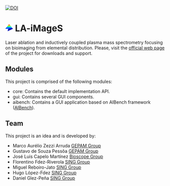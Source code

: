 [![DOI](https://zenodo.org/badge/DOI/10.5281/zenodo.163475.svg)](https://doi.org/10.5281/zenodo.163475)

![Logo](la-images.png) LA-iMageS
=================================
Laser ablation and inductively coupled plasma mass spectrometry focusing on bioimaging from elemental distribution. Please, visit the [official web page ](http://www.la-images.net) of the project for downloads and support.

Modules
-------
This project is comprised of the following modules:
* core: Contains the default implementation API.
* gui: Contains several GUI components.
* aibench: Contains a GUI application based on AIBench framework ([AIBench](http://www.aibench.org/)).

Team
----
This project is an idea and is developed by:
* Marco Aurélio Zezzi Arruda [GEPAM Group](http://gepam.iqm.unicamp.br/)
* Gustavo de Souza Pessôa [GEPAM Group](http://gepam.iqm.unicamp.br/)
* José Luis Capelo Martínez [Bioscope Group](http://www.bioscopegroup.org/)
* Florentino Fdez-Riverola [SING Group](http://sing.ei.uvigo.es)
* Miguel Reboiro-Jato [SING Group](http://sing.ei.uvigo.es)
* Hugo López-Fdez [SING Group](http://sing.ei.uvigo.es)
* Daniel Glez-Peña [SING Group](http://sing.ei.uvigo.es)
